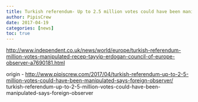 ```yaml
---
title: Turkish referendum- Up to 2.5 million votes could have been manipulated, says foreign observer
author: PipisCrew
date: 2017-04-19
categories: [news]
toc: true
---
```


http://www.independent.co.uk/news/world/europe/turkish-referendum-million-votes-manipulated-recep-tayyip-erdogan-council-of-europe-observer-a7690181.html

origin - http://www.pipiscrew.com/2017/04/turkish-referendum-up-to-2-5-million-votes-could-have-been-manipulated-says-foreign-observer/ turkish-referendum-up-to-2-5-million-votes-could-have-been-manipulated-says-foreign-observer